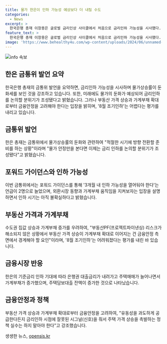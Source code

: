 ```yaml
---
title: 물가 한은이 인하 가능성 예상보다 더 내릴 수도
categories:
  - News
excerpt: >
  한국은행 총재 이창용은 글로벌 금리인상 사이클에서 처음으로 금리인하 가능성을 시사했다. 물가 둔화세를 보이며 기준금리는 동결됐지만, 인하 가능성을 시사하는 발언이 나왔다. 물가 안정 성과를 언급하며 물가 둔화세가 이어질 것으로 전망됐다. 포워드 가이던스를 통해 인하 가능성을 열어둬야 한다는 발언도 나왔다. 하지만 부동산 가격 상승과 가계부채 확대로 인한 금융안정 우려가 증폭되는 가운데, 금리인하 시기는 아직 불확실하다. 기준금리 동결에도 불구하고 은행권 대출금리는 내려가며 이로써 가계부채 문제가 더욱 심각해지는 상황이다.
feature_text: >
  한국은행 총재 이창용은 글로벌 금리인상 사이클에서 처음으로 금리인하 가능성을 시사했다. 물가 둔화세를 보이며 기준금리는 동결됐지만, 인하 가능성을 시사하는 발언이 나왔다. 물가 안정 성과를 언급하며 물가 둔화세가 이어질 것으로 전망됐다. 포워드 가이던스를 통해 인하 가능성을 열어둬야 한다는 발언도 나왔다. 하지만 부동산 가격 상승과 가계부채 확대로 인한 금융안정 우려가 증폭되는 가운데, 금리인하 시기는 아직 불확실하다. 기준금리 동결에도 불구하고 은행권 대출금리는 내려가며 이로써 가계부채 문제가 더욱 심각해지는 상황이다.
image: 'https://www.behealthy4u.com/wp-content/uploads/2024/06/unnamed-file.png'
---
```


<p><img src="https://www.behealthy4u.com/wp-content/uploads/2024/06/unnamed-file.png" alt="info 속보" /></p>

<h2 data-ke-size="size26">한은 금통위 발언 요약</h2>

<p data-ke-size="size16">한국은행 총재의 금통위 발언을 요약하면, 금리인하 가능성을 시사하며 물가상승률이 둔화세를 보인 것을 강조하고 있습니다. 또한, 미래에도 물가의 둔화가 예상되어 금리인하를 논의할 분위기가 조성됐다고 밝혔습니다. 그러나 부동산 가격 상승과 가계부채 확대로부터 금융안정을 고려해야 한다는 입장을 밝히며, '8월 조기인하'는 어렵다는 평가를 내리고 있습니다.</p>

<h2 data-ke-size="size26">금통위 발언</h2>

<p data-ke-size="size16">한은 총재는 금통위에서 물가상승률의 둔화와 관련하여 "적절한 시기에 방향 전환할 준비를 하는 상황"이라며 "물가 안정만을 본다면 이제는 금리 인하를 논의할 분위기가 조성됐다"고 밝혔습니다.</p>

<h2 data-ke-size="size26">포워드 가이던스와 인하 가능성</h2>

<p data-ke-size="size16">이번 금통위에서는 포워드 가이던스를 통해 '3개월 내 인하 가능성을 열어둬야 한다'는 언급이 2명으로 늘었으며, 외환시장 동향과 가계부채 움직임을 지켜보자는 입장을 설명하면서 인하 시기는 아직 불확실하다고 밝혔습니다.</p>

<h2 data-ke-size="size26">부동산 가격과 가계부채</h2>

<p data-ke-size="size16">수도권 집값 상승과 가계부채 증가를 우려하여, "부동산PF(프로젝트파이낸싱) 리스크가 해소되지 않은 상황에서 부동산 가격 상승이 가계부채 확대로 이어지는 건 금융안정 측면에서 경계해야 할 요인"이라며, '8월 조기인하'는 어려워졌다는 평가를 내린 바 있습니다.</p>

<h2 data-ke-size="size26">금융시장 반응</h2>

<p data-ke-size="size16">한은의 기준금리 인하 기대에 따라 은행권 대출금리가 내려가고 주택매매가 늘어나면서 가계부채가 증가했으며, 주택담보대출 잔액이 증가한 것으로 나타났습니다.</p>

<h2 data-ke-size="size26">금융안정과 정책</h2>

<p data-ke-size="size16">부동산 가격 상승과 가계부채 확대로부터 금융안정을 고려하여, "유동성을 과도하게 공급한다든지 금리인하 시점에 잘못된 시그널(신호)을 줘서 주택 가격 상승을 촉발하는 정책 실수는 하지 말아야 한다"고 강조했습니다.</p>
생생한 뉴스, <a href="https://opensis.kr" rel="dofollow">opensis.kr</a>


